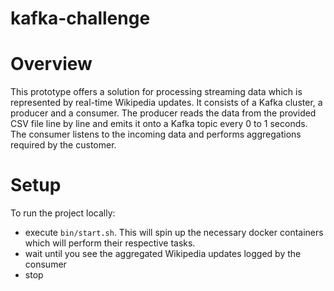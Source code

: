 # kafka-challenge

# Overview
This prototype offers a solution for processing streaming data which is represented by real-time Wikipedia updates. It consists of a Kafka cluster, a producer and a consumer. The producer reads the data from the provided CSV file line by line and emits it onto a Kafka topic every 0 to 1 seconds. The consumer listens to the incoming data and performs aggregations required by the customer.

# Setup
To run the project locally:
- execute `bin/start.sh`. This will spin up the necessary docker containers which will perform their respective tasks. 
- wait until you see the aggregated Wikipedia updates logged by the consumer
- stop 
